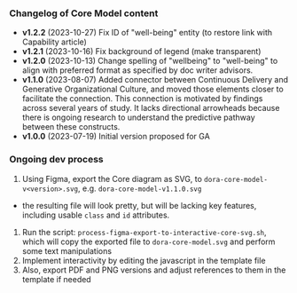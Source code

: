 ### Changelog of Core Model content

- **v1.2.2** (2023-10-27) Fix ID of "well-being" entity (to restore link with Capability article)
- **v1.2.1** (2023-10-16) Fix background of legend (make transparent)
- **v1.2.0** (2023-10-13) Change spelling of "wellbeing" to "well-being" to align with preferred format as specified by doc writer advisors.
- **v1.1.0** (2023-08-07) Added connector between Continuous Delivery and Generative Organizational Culture, and moved those elements closer to facilitate the connection. This connection is motivated by findings across several years of study. It lacks directional arrowheads because there is ongoing research to understand the predictive pathway between these constructs.
- **v1.0.0** (2023-07-19) Initial version proposed for GA


### Ongoing dev process

1. Using Figma, export the Core diagram as SVG, to `dora-core-model-v<version>.svg`, e.g. `dora-core-model-v1.1.0.svg`
  * the resulting file will look pretty, but will be lacking key features, including usable `class` and `id` attributes.
1. Run the script: `process-figma-export-to-interactive-core-svg.sh`, which will copy the exported file to `dora-core-model.svg` and perform some text manipulations
1. Implement interactivity by editing the javascript in the template file
1. Also, export PDF and PNG versions and adjust references to them in the template if needed
